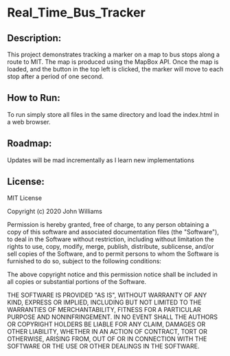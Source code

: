 # Real_Time_Bus_Tracker

## Description: 

This project demonstrates tracking a marker on a map to bus stops along a route to MIT. The map is produced using the MapBox API. Once the map is loaded, and the button in the top left is clicked, the marker will move to each stop after a period of one second.

## How to Run: 

To run simply store all files in the same directory and load the index.html in a web browser.

## Roadmap:

Updates will be mad incrementally as I learn new implementations

## License:

MIT License

Copyright (c) 2020 John Williams

Permission is hereby granted, free of charge, to any person obtaining a copy
of this software and associated documentation files (the "Software"), to deal
in the Software without restriction, including without limitation the rights
to use, copy, modify, merge, publish, distribute, sublicense, and/or sell
copies of the Software, and to permit persons to whom the Software is
furnished to do so, subject to the following conditions:

The above copyright notice and this permission notice shall be included in all
copies or substantial portions of the Software.

THE SOFTWARE IS PROVIDED "AS IS", WITHOUT WARRANTY OF ANY KIND, EXPRESS OR
IMPLIED, INCLUDING BUT NOT LIMITED TO THE WARRANTIES OF MERCHANTABILITY,
FITNESS FOR A PARTICULAR PURPOSE AND NONINFRINGEMENT. IN NO EVENT SHALL THE
AUTHORS OR COPYRIGHT HOLDERS BE LIABLE FOR ANY CLAIM, DAMAGES OR OTHER
LIABILITY, WHETHER IN AN ACTION OF CONTRACT, TORT OR OTHERWISE, ARISING FROM,
OUT OF OR IN CONNECTION WITH THE SOFTWARE OR THE USE OR OTHER DEALINGS IN THE
SOFTWARE.

